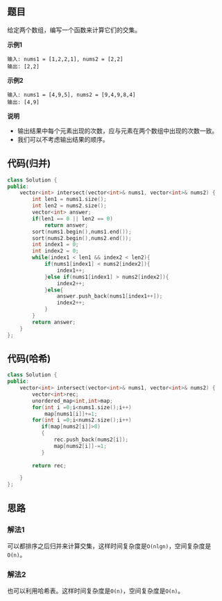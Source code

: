 ## 题目
给定两个数组，编写一个函数来计算它们的交集。

**示例1**
```
输入: nums1 = [1,2,2,1], nums2 = [2,2]
输出: [2,2]
```

**示例2**
```
输入: nums1 = [4,9,5], nums2 = [9,4,9,8,4]
输出: [4,9]
```

**说明**
* 输出结果中每个元素出现的次数，应与元素在两个数组中出现的次数一致。
* 我们可以不考虑输出结果的顺序。


## 代码(归并)
```C++
class Solution {
public:
    vector<int> intersect(vector<int>& nums1, vector<int>& nums2) {
        int len1 = nums1.size();
        int len2 = nums2.size();
        vector<int> answer;
        if(len1 == 0 || len2 == 0)
            return answer;
        sort(nums1.begin(),nums1.end());
        sort(nums2.begin(),nums2.end());
        int index1 = 0;
        int index2 = 0;
        while(index1 < len1 && index2 < len2){
            if(nums1[index1] < nums2[index2]){
                index1++;
            }else if(nums1[index1] > nums2[index2]){
                index2++;
            }else{
                answer.push_back(nums1[index1++]);
                index2++;
            }
        }
        return answer;
    }
};
```

## 代码(哈希)
```C++
class Solution {
public:
    vector<int> intersect(vector<int>& nums1, vector<int>& nums2) {
        vector<int>rec;
        unordered_map<int,int>map;
        for(int i =0;i<nums1.size();i++)
            map[nums1[i]]+=1;
        for(int i =0;i<nums2.size();i++)
           if(map[nums2[i]]>0)
           {
               rec.push_back(nums2[i]);
               map[nums2[i]]-=1;
           }
               
        return rec;

    }
};

```

## 思路

### 解法1
可以都排序之后归并来计算交集，这样时间复杂度是`O(nlgn)`，空间复杂度是`O(n)`。

### 解法2
也可以利用哈希表。这样时间复杂度是`O(n)`，空间复杂度是`O(n)`。

